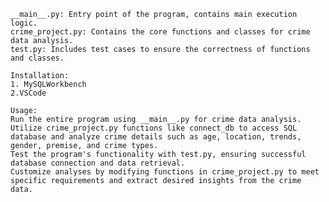     __main__.py: Entry point of the program, contains main execution logic.
    crime_project.py: Contains the core functions and classes for crime data analysis.
    test.py: Includes test cases to ensure the correctness of functions and classes.

    Installation:
    1. MySQLWorkbench
    2.VSCode

    Usage:
    Run the entire program using __main__.py for crime data analysis.
    Utilize crime_project.py functions like connect_db to access SQL database and analyze crime details such as age, location, trends, gender, premise, and crime types.
    Test the program's functionality with test.py, ensuring successful database connection and data retrieval.
    Customize analyses by modifying functions in crime_project.py to meet specific requirements and extract desired insights from the crime data.
